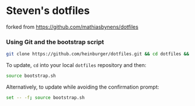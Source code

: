# Steven's dotfiles
forked from https://github.com/mathiasbynens/dotfiles

### Using Git and the bootstrap script

```bash
git clone https://github.com/heinburger/dotfiles.git && cd dotfiles && source bootstrap.sh
```

To update, `cd` into your local `dotfiles` repository and then:

```bash
source bootstrap.sh
```

Alternatively, to update while avoiding the confirmation prompt:

```bash
set -- -f; source bootstrap.sh
```
